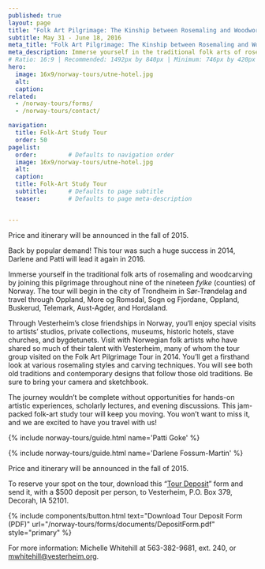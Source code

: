 ```yaml
---
published: true
layout: page
title: "Folk Art Pilgrimage: The Kinship between Rosemaling and Woodworking"
subtitle: May 31 - June 18, 2016 
meta_title: "Folk Art Pilgrimage: The Kinship between Rosemaling and Woodworking"
meta_description: Immerse yourself in the traditional folk arts of rosemaling and woodcarving on a pilgrimage through nine counties of Norway. 
# Ratio: 16:9 | Recommended: 1492px by 840px | Minimum: 746px by 420px
hero:
  image: 16x9/norway-tours/utne-hotel.jpg
  alt: 
  caption:
related:
  - /norway-tours/forms/
  - /norway-tours/contact/

navigation:
  title: Folk-Art Study Tour
  order: 50  
pagelist:
  order:         # Defaults to navigation order
  image: 16x9/norway-tours/utne-hotel.jpg
  alt: 
  caption:   
  title: Folk-Art Study Tour
  subtitle:      # Defaults to page subtitle
  teaser:        # Defaults to page meta-description


---
```

Price and itinerary will be announced in the fall of 2015.

Back by popular demand! This tour was such a huge success in 2014, Darlene and Patti will lead it again in 2016.

Immerse yourself in the traditional folk arts of rosemaling and woodcarving by joining this pilgrimage throughout nine of the nineteen _fylke_ (counties) of Norway. The tour will begin in the city of Trondheim in Sør-Trøndelag and travel through Oppland, More og Romsdal, Sogn og  Fjordane, Oppland, Buskerud, Telemark, Aust-Agder, and Hordaland.

Through Vesterheim’s close friendships in Norway, you‘ll enjoy special visits to artists’ studios, private collections, museums, historic hotels, stave churches, and bygdetunets. Visit with Norwegian folk artists who have shared so much of their talent with Vesterheim, many of whom the tour group visited on the Folk Art Pilgrimage Tour in 2014. You’ll get a firsthand look at various rosemaling styles and carving techniques. You will see both old traditions and contemporary designs that follow those old traditions. Be sure to bring your camera and sketchbook. 

The journey wouldn’t be complete without opportunities for hands-on artistic experiences, scholarly lectures, and evening discussions. This jam-packed folk-art study tour will keep you moving. You won’t want to miss it, and we are excited to have you travel with us!

{% include norway-tours/guide.html name='Patti Goke' %}

{% include norway-tours/guide.html name='Darlene Fossum-Martin' %}

Price and itinerary will be announced in the fall of 2015.

To reserve your spot on the tour, download this “[Tour Deposit](/norway-tours/forms/documents/DepositForm.pdf)” form and send it, with a $500 deposit per person, to Vesterheim, P.O. Box 379, Decorah, IA 52101.

{% include components/button.html text="Download Tour Deposit Form (PDF)" url="/norway-tours/forms/documents/DepositForm.pdf" style="primary" %} 

For more information: Michelle Whitehill at 563-382-9681, ext. 240, or [mwhitehill@vesterheim.org](mailto:mwhitehill@vesterheim.org).
